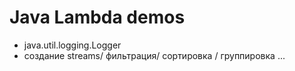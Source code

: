# Java Lambda demos 

 * java.util.logging.Logger
 * создание streams/ фильтрация/ сортировка / группировка ...